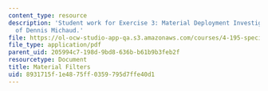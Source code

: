```yaml
---
content_type: resource
description: 'Student work for Exercise 3: Material Deployment Investigation courtesy
  of Dennis Michaud.'
file: https://ol-ocw-studio-app-qa.s3.amazonaws.com/courses/4-195-special-problems-in-architectural-design-spring-2005/8931715f1e4875ff0359795d7ffe40d1_3michaud.pdf
file_type: application/pdf
parent_uid: 205994c7-198d-9bd8-636b-b61b9b3feb2f
resourcetype: Document
title: Material Filters
uid: 8931715f-1e48-75ff-0359-795d7ffe40d1
---
```

